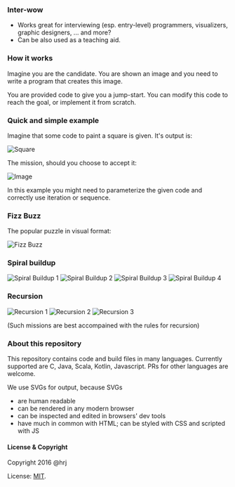### Inter-wow

* Works great for interviewing (esp. entry-level) programmers, visualizers, graphic designers, ... and more?
* Can be also used as a teaching aid.

### How it works
Imagine you are the candidate. You are shown an image and you need to write a program that creates this image.

You are provided code to give you a jump-start. You can modify this code to reach the goal, or implement it from
scratch.

### Quick and simple example

Imagine that some code to paint a square is given. It's output is:

![Square](https://hrj.github.io/static/inter-wow/square.svg)

The mission, should you choose to accept it:

![Image](https://hrj.github.io/static/inter-wow/mission.svg)

In this example you might need to parameterize the given code and correctly use iteration or sequence.

### Fizz Buzz
The popular puzzle in visual format:

![Fizz Buzz](https://hrj.github.io/static/inter-wow/fizzBuzz.svg)

### Spiral buildup
![Spiral Buildup 1](https://hrj.github.io/static/inter-wow/spiral1.svg)
![Spiral Buildup 2](https://hrj.github.io/static/inter-wow/spiral2.svg)
![Spiral Buildup 3](https://hrj.github.io/static/inter-wow/spiral3.svg)
![Spiral Buildup 4](https://hrj.github.io/static/inter-wow/spiral4.svg)

### Recursion

![Recursion 1](https://hrj.github.io/static/inter-wow/recurse1.svg)
![Recursion 2](https://hrj.github.io/static/inter-wow/recurse2.svg)
![Recursion 3](https://hrj.github.io/static/inter-wow/recurse3.svg)

(Such missions are best accompained with the rules for recursion)


### About this repository
This repository contains code and build files in many languages. Currently supported are C, Java, Scala, Kotlin,
Javascript. PRs for other languages are welcome.

We use SVGs for output, because SVGs
* are human readable
* can be rendered in any modern browser
* can be inspected and edited in browsers' dev tools
* have much in common with HTML; can be styled with CSS and scripted with JS


#### License & Copyright
Copyright 2016 @hrj

License: [MIT](https://opensource.org/licenses/MIT).

